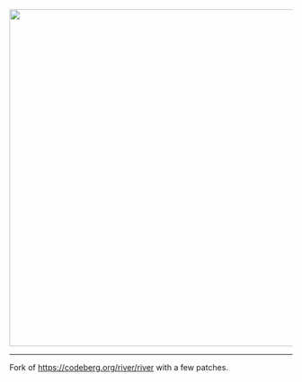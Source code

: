 <div align="center">
  <img src="logo/logo_text_adaptive_color.svg" width="600em">
</div>

---

Fork of https://codeberg.org/river/river
with a few patches.
